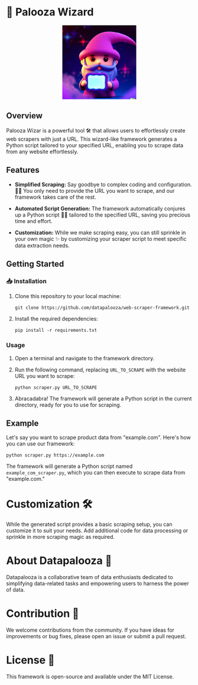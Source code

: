 # 🚀 Palooza Wizard

<center>
<img src = "img/wizard.png" alt = 'wizard' width = '200'>
</center>

## Overview

Palooza Wizar is a powerful tool 🛠️ that allows users to effortlessly create web scrapers with just a URL. This wizard-like framework generates a Python script tailored to your specified URL, enabling you to scrape data from any website effortlessly.

## Features

- **Simplified Scraping:** Say goodbye to complex coding and configuration. 🚫🤯 You only need to provide the URL you want to scrape, and our framework takes care of the rest.

- **Automated Script Generation:** The framework automatically conjures up a Python script 🧙‍♂️ tailored to the specified URL, saving you precious time and effort.

- **Customization:** While we make scraping easy, you can still sprinkle in your own magic ✨ by customizing your scraper script to meet specific data extraction needs.

## Getting Started

### 📥 Installation

1. Clone this repository to your local machine:

   ```shell
   git clone https://github.com/datapalooza/web-scraper-framework.git
   ```

2. Install the required dependencies:

   ```shell
   pip install -r requirements.txt
   ```

### Usage

1. Open a terminal and navigate to the framework directory.

2. Run the following command, replacing `URL_TO_SCRAPE` with the website URL you want to scrape:

   ```shell
   python scraper.py URL_TO_SCRAPE
   ```

3. Abracadabra! The framework will generate a Python script in the current directory, ready for you to use for scraping.

## Example

Let's say you want to scrape product data from "example.com". Here's how you can use our framework:

```shell
python scraper.py https://example.com
```

The framework will generate a Python script named `example_com_scraper.py`, which you can then execute to scrape data from "example.com."

# Customization 🛠️
While the generated script provides a basic scraping setup, you can customize it to suit your needs. Add additional code for data processing or sprinkle in more scraping magic as required.

# About Datapalooza 🚀
Datapalooza is a collaborative team of data enthusiasts dedicated to simplifying data-related tasks and empowering users to harness the power of data.

# Contribution 🤝
We welcome contributions from the community. If you have ideas for improvements or bug fixes, please open an issue or submit a pull request.

# License 📜
This framework is open-source and available under the MIT License.
